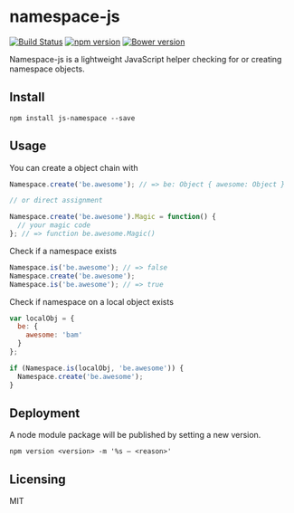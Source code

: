 # namespace-js
[![Build Status](https://travis-ci.org/cange/namespace-js.svg?branch=master)](https://travis-ci.org/cange/namespace-js) [![npm version](https://badge.fury.io/js/js-namespace.svg)](https://badge.fury.io/js/js-namespace) [![Bower version](https://badge.fury.io/bo/namespace-js.svg)](http://badge.fury.io/bo/namespace-js)

Namespace-js is a lightweight JavaScript helper checking for or creating namespace objects.

## Install
```shell
npm install js-namespace --save
```

## Usage
You can create a object chain with

```javascript
Namespace.create('be.awesome'); // => be: Object { awesome: Object }

// or direct assignment

Namespace.create('be.awesome').Magic = function() {
  // your magic code
}; // => function be.awesome.Magic()
```

Check if a namespace exists

```javascript
Namespace.is('be.awesome'); // => false
Namespace.create('be.awesome');
Namespace.is('be.awesome'); // => true
```

Check if namespace on a local object exists

```javascript
var localObj = {
  be: {
    awesome: 'bam'
  }
};

if (Namespace.is(localObj, 'be.awesome')) {
  Namespace.create('be.awesome');
}
```

## Deployment
A node module package will be published by setting a new version.
```shell
npm version <version> -m '%s – <reason>'
```

## Licensing
MIT
